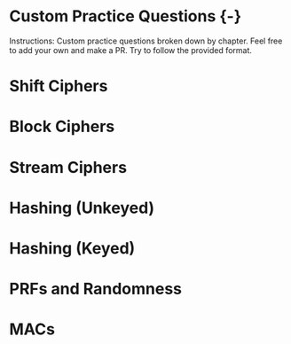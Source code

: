 # Custom Practice Questions {-}

Instructions: Custom practice questions broken down by chapter. Feel free to add  your own and make a PR. Try to follow the provided format.

# Shift Ciphers

# Block Ciphers

# Stream Ciphers

# Hashing (Unkeyed)

# Hashing (Keyed)

# PRFs and Randomness

# MACs
